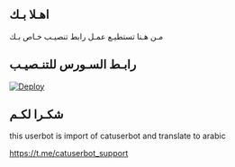 ## اهـلا بـك
مـن هـنا تستطيـع عمـل رابط تنصيـب خـاص بـك

## رابـط السـورس للتنـصيـب

[![Deploy](https://www.herokucdn.com/deploy/button.svg)](https://heroku.com/deploy?template=https://github.com/Lucifer69699/jmthon)

## شكـرا لكـم 


this userbot is import of catuserbot and translate to arabic

https://t.me/catuserbot_support
